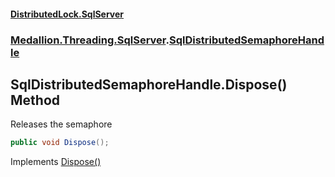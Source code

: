 #### [DistributedLock.SqlServer](README.md 'README')
### [Medallion.Threading.SqlServer](Medallion.Threading.SqlServer.md 'Medallion.Threading.SqlServer').[SqlDistributedSemaphoreHandle](SqlDistributedSemaphoreHandle.md 'Medallion.Threading.SqlServer.SqlDistributedSemaphoreHandle')

## SqlDistributedSemaphoreHandle.Dispose() Method

Releases the semaphore

```csharp
public void Dispose();
```

Implements [Dispose()](https://docs.microsoft.com/en-us/dotnet/api/System.IDisposable.Dispose 'System.IDisposable.Dispose')